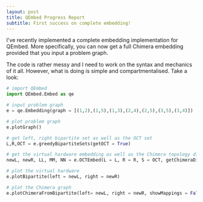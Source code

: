 ```yaml
---
layout: post
title: QEmbed Progress Report
subtitle: First success on complete embedding!
---
```


I've recently implemented a complete embedding implementation for QEmbed. More specifically, you can now get a full Chimera embedding provided that you input a problem graph. 

The code is rather messy and I need to work on the syntax and mechanics of it all. However, what is doing is simple and compartmentalised. Take a look:

```python
# import QEmbed
import QEmbed.Embed as qe 

# input problem graph
e = qe.Embedding(graph = [(1,2),(1,5),(1,3),(2,4),(2,5),(3,5),(3,4)])

# plot problem graph
e.plotGraph()

# get left, right bipartite set as well as the OCT set
L,R,OCT = e.greedyBipartiteSets(getOCT = True)

# get the virtual hardware embedding as well as the Chimera topology dimensions 
newL, newR, LL, MM, NN = e.OCTEmbed(L = L, R = R, S = OCT, getChimeraDimensions = True)

# plot the virtual hardware
e.plotBipartite(left = newL, right = newR)

# plot the Chimera graph
e.plotChimeraFromBipartite(left= newL, right = newR, showMappings = False, L = LL, M = MM, N = NN, isBipartite = False)
```